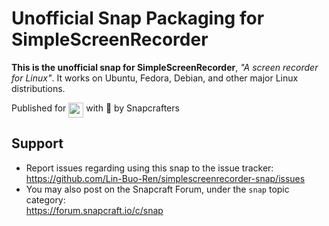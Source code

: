# Unofficial Snap Packaging for SimpleScreenRecorder
<!--
	Use the Staticaly service for easy access to in-repo pictures:
	https://www.staticaly.com/
-->
<!img src='gui/simplescreenrecorder.png' title='Icon of SimpleScreenRecorder' alt='Icon of SimpleScreenRecorder' />

**This is the unofficial snap for SimpleScreenRecorder**, *"A screen recorder for Linux"*. It works on Ubuntu, Fedora, Debian, and other major Linux distributions.

<!-- Uncomment and modify this when you are provided a build status badge
[![Build Status Badge of the `simplescreenrecorder` Snap](https://build.snapcraft.io/badge/Lin-Buo-Ren/simplescreenrecorder-snap.svg "Build Status of the `simplescreenrecorder` snap")](https://build.snapcraft.io/user/Lin-Buo-Ren/simplescreenrecorder-snap)
-->

<!-- Uncomment and modify this when you have a screenshot
![Screenshot of the Snapped Application](local/screenshots/screenshot.png "Screenshot of the Snapped Application")
-->

Published for <img src="http://anything.codes/slack-emoji-for-techies/emoji/tux.png" align="top" width="24" /> with 💝 by Snapcrafters

<!-- Uncomment and modify this when you have published the snap to the Snap Store
## Installation
([Don't have snapd installed?](https://snapcraft.io/docs/core/install))

### In a Terminal
    # Install the snap #
    sudo snap install --channel=edge --devmode simplescreenrecorder
    #sudo snap install --channel=beta simplescreenrecorder
    #sudo snap install simplescreenrecorder
    
    # Connect the snap to essential security confinement interfaces #
    ## (Proper reasoning for connecting _plug_name_) ##
    sudo snap connect simplescreenrecorder:_plug_name_
    
    # Connect the snap to optional security confinement interfaces #
    ## (Proper reasoning for connecting _plug_name_) ##
    sudo snap connect simplescreenrecorder:_plug_name_
    
    # Launch the application #
    simplescreenrecorder
    snap run simplescreenrecorder # If you have another existing installation

### The Graphical Way
[![Get it from the Snap Store](https://snapcraft.io/static/images/badges/en/snap-store-black.svg)](https://snapcraft.io/simplescreenrecorder)
-->

<!-- Uncomment when you have test results
## What is Working
* [A list of functionallities that are verified working]

## What is NOT Working...yet 
Check out the [issue tracker](https://github.com/Lin-Buo-Ren/simplescreenrecorder-snap/issues) for known issues.
-->

## Support
* Report issues regarding using this snap to the issue tracker:  
  <https://github.com/Lin-Buo-Ren/simplescreenrecorder-snap/issues>
* You may also post on the Snapcraft Forum, under the `snap` topic category:  
  <https://forum.snapcraft.io/c/snap>
